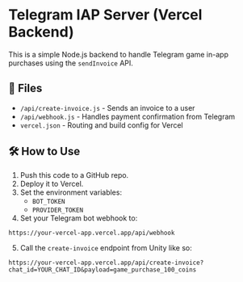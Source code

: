 # Telegram IAP Server (Vercel Backend)

This is a simple Node.js backend to handle Telegram game in-app purchases using the `sendInvoice` API.

## 📂 Files
- `/api/create-invoice.js` - Sends an invoice to a user
- `/api/webhook.js` - Handles payment confirmation from Telegram
- `vercel.json` - Routing and build config for Vercel

## 🛠️ How to Use

1. Push this code to a GitHub repo.
2. Deploy it to Vercel.
3. Set the environment variables:
   - `BOT_TOKEN`
   - `PROVIDER_TOKEN`
4. Set your Telegram bot webhook to:
```
https://your-vercel-app.vercel.app/api/webhook
```
5. Call the `create-invoice` endpoint from Unity like so:
```
https://your-vercel-app.vercel.app/api/create-invoice?chat_id=YOUR_CHAT_ID&payload=game_purchase_100_coins
```
